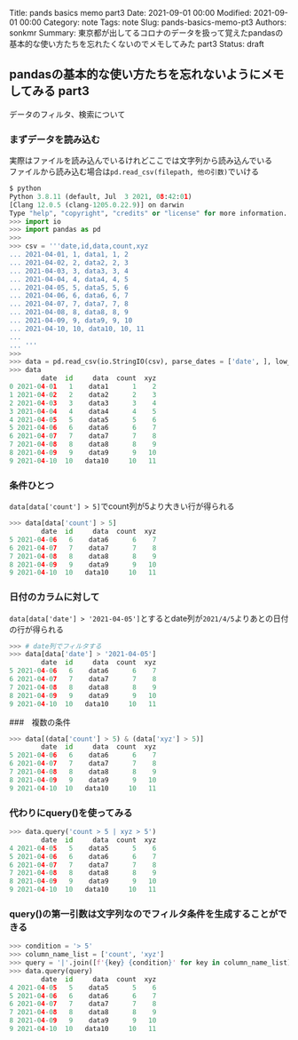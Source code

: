 Title: pands basics memo part3
Date: 2021-09-01 00:00
Modified: 2021-09-01 00:00
Category: note
Tags: note
Slug: pands-basics-memo-pt3
Authors: sonkmr
Summary: 東京都が出してるコロナのデータを扱って覚えたpandasの基本的な使い方たちを忘れたくないのでメモしてみた part3
Status: draft

## pandasの基本的な使い方たちを忘れないようにメモしてみる part3
データのフィルタ、検索について

### まずデータを読み込む  
実際はファイルを読み込んでいるけれどここでは文字列から読み込んでいる  
ファイルから読み込む場合は`pd.read_csv(filepath, 他の引数)`でいける  
``` python
$ python
Python 3.8.11 (default, Jul  3 2021, 08:42:01)
[Clang 12.0.5 (clang-1205.0.22.9)] on darwin
Type "help", "copyright", "credits" or "license" for more information.
>>> import io
>>> import pandas as pd
>>>
>>> csv = '''date,id,data,count,xyz
... 2021-04-01, 1, data1, 1, 2
... 2021-04-02, 2, data2, 2, 3
... 2021-04-03, 3, data3, 3, 4
... 2021-04-04, 4, data4, 4, 5
... 2021-04-05, 5, data5, 5, 6
... 2021-04-06, 6, data6, 6, 7
... 2021-04-07, 7, data7, 7, 8
... 2021-04-08, 8, data8, 8, 9
... 2021-04-09, 9, data9, 9, 10
... 2021-04-10, 10, data10, 10, 11
...
... '''
>>>
>>> data = pd.read_csv(io.StringIO(csv), parse_dates = ['date', ], low_memory=False)
>>> data
        date  id     data  count  xyz
0 2021-04-01   1    data1      1    2
1 2021-04-02   2    data2      2    3
2 2021-04-03   3    data3      3    4
3 2021-04-04   4    data4      4    5
4 2021-04-05   5    data5      5    6
5 2021-04-06   6    data6      6    7
6 2021-04-07   7    data7      7    8
7 2021-04-08   8    data8      8    9
8 2021-04-09   9    data9      9   10
9 2021-04-10  10   data10     10   11
```


### 条件ひとつ

`data[data['count'] > 5]`でcount列が5より大きい行が得られる

``` python
>>> data[data['count'] > 5]
        date  id     data  count  xyz
5 2021-04-06   6    data6      6    7
6 2021-04-07   7    data7      7    8
7 2021-04-08   8    data8      8    9
8 2021-04-09   9    data9      9   10
9 2021-04-10  10   data10     10   11
```

### 日付のカラムに対して  
`data[data['date'] > '2021-04-05']`とするとdate列が`2021/4/5`よりあとの日付の行が得られる

``` python
>>> # date列でフィルタする
>>> data[data['date'] > '2021-04-05']
        date  id     data  count  xyz
5 2021-04-06   6    data6      6    7
6 2021-04-07   7    data7      7    8
7 2021-04-08   8    data8      8    9
8 2021-04-09   9    data9      9   10
9 2021-04-10  10   data10     10   11
```

###　複数の条件

``` python
>>> data[(data['count'] > 5) & (data['xyz'] > 5)]
        date  id     data  count  xyz
5 2021-04-06   6    data6      6    7
6 2021-04-07   7    data7      7    8
7 2021-04-08   8    data8      8    9
8 2021-04-09   9    data9      9   10
9 2021-04-10  10   data10     10   11
```


### 代わりにquery()を使ってみる

``` python
>>> data.query('count > 5 | xyz > 5')
        date  id     data  count  xyz
4 2021-04-05   5    data5      5    6
5 2021-04-06   6    data6      6    7
6 2021-04-07   7    data7      7    8
7 2021-04-08   8    data8      8    9
8 2021-04-09   9    data9      9   10
9 2021-04-10  10   data10     10   11
```


### query()の第一引数は文字列なのでフィルタ条件を生成することができる

``` python
>>> condition = '> 5'
>>> column_name_list = ['count', 'xyz']
>>> query = '|'.join([f'{key} {condition}' for key in column_name_list])
>>> data.query(query)
        date  id     data  count  xyz
4 2021-04-05   5    data5      5    6
5 2021-04-06   6    data6      6    7
6 2021-04-07   7    data7      7    8
7 2021-04-08   8    data8      8    9
8 2021-04-09   9    data9      9   10
9 2021-04-10  10   data10     10   11
```



